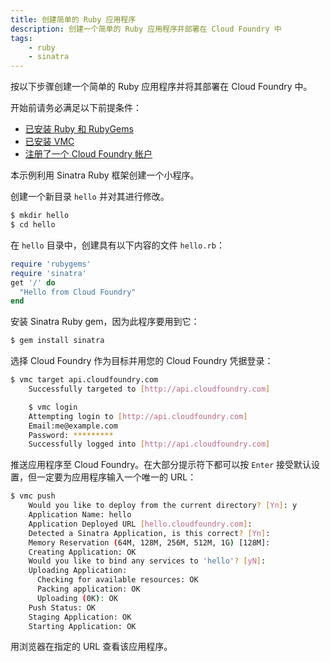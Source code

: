 ```yaml
---
title: 创建简单的 Ruby 应用程序
description: 创建一个简单的 Ruby 应用程序并部署在 Cloud Foundry 中
tags:
    - ruby
    - sinatra
---
```


按以下步骤创建一个简单的 Ruby 应用程序并将其部署在 Cloud Foundry 中。

开始前请务必满足以下前提条件：

+ 	[已安装 Ruby 和 RubyGems](installing-ruby.html)
+	[已安装 VMC](/tools/vmc/installing-vmc.html)
+	[注册了一个 Cloud Foundry 帐户](https://my.cloudfoundry.com/signup)

本示例利用 Sinatra Ruby 框架创建一个小程序。

创建一个新目录 `hello` 并对其进行修改。

```bash
$ mkdir hello
$ cd hello
```

在 `hello` 目录中，创建具有以下内容的文件 `hello.rb`：

```ruby
require 'rubygems'
require 'sinatra'
get '/' do
  "Hello from Cloud Foundry"
end

```

安装 Sinatra Ruby gem，因为此程序要用到它：

```bash
$ gem install sinatra
```

选择 Cloud Foundry 作为目标并用您的 Cloud Foundry 凭据登录：

```bash
$ vmc target api.cloudfoundry.com
	Successfully targeted to [http://api.cloudfoundry.com]

	$ vmc login
	Attempting login to [http://api.cloudfoundry.com]
	Email:me@example.com
	Password: *********
	Successfully logged into [http://api.cloudfoundry.com]

```

推送应用程序至 Cloud Foundry。在大部分提示符下都可以按 `Enter` 接受默认设置，但一定要为应用程序输入一个唯一的 URL：

```bash
$ vmc push
	Would you like to deploy from the current directory? [Yn]: y
	Application Name: hello
	Application Deployed URL [hello.cloudfoundry.com]:
	Detected a Sinatra Application, is this correct? [Yn]:
	Memory Reservation (64M, 128M, 256M, 512M, 1G) [128M]:
	Creating Application: OK
	Would you like to bind any services to 'hello'? [yN]:
	Uploading Application:
	  Checking for available resources: OK
	  Packing application: OK
	  Uploading (0K): OK
	Push Status: OK
	Staging Application: OK
	Starting Application: OK

```

用浏览器在指定的 URL 查看该应用程序。


